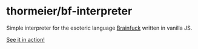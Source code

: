 thormeier/bf-interpreter
========================

Simple interpreter for the esoteric language [Brainfuck](http://en.wikipedia.org/wiki/Brainfuck) written in vanilla JS.

[See it in action!](http://thormeier.github.io/bf-interpreter)